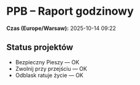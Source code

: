 # PPB – Raport godzinowy
**Czas (Europe/Warsaw):** 2025-10-14 09:22

## Status projektów
- Bezpieczny Pieszy — OK
- Zwolnij przy przejściu — OK
- Odblask ratuje życie — OK

